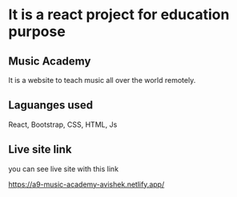 # It is a react project for education purpose

## Music Academy

It is a website to teach music all over the world remotely.

## Laguanges used

React, Bootstrap, CSS, HTML, Js

## Live site link
you can see live site with this link

https://a9-music-academy-avishek.netlify.app/
